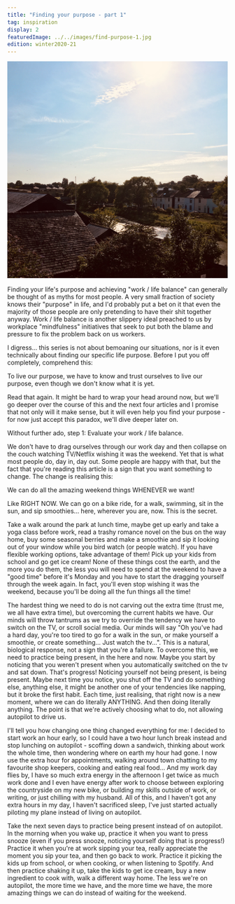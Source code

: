 ```yaml
---
title: "Finding your purpose - part 1"
tag: inspiration
display: 2
featuredImage: ../../images/find-purpose-1.jpg
edition: winter2020-21
---
```


![Faversham Creek](../../images/find-purpose-1.jpg)

Finding your life's purpose and achieving "work / life balance" can generally be thought of as myths for most people. A very small fraction of society knows their "purpose" in life, and I'd probably put a bet on it that even the majority of those people are only pretending to have their shit together anyway. Work / life balance is another slippery ideal preached to us by workplace "mindfulness" initiatives that seek to put both the blame and pressure to fix the problem back on us workers.

I digress... this series is not about bemoaning our situations, nor is it even technically about finding our specific life purpose. Before I put you off completely, comprehend this:

To live our purpose, we have to know and trust ourselves to live our purpose, even though we don't know what it is yet. 

Read that again. It might be hard to wrap your head around now, but we'll go deeper over the course of this and the next four articles and I promise that not only will it make sense, but it will even help you find your purpose - for now just accept this paradox, we'll dive deeper later on. 

Without further ado, step 1: Evaluate your work / life balance. 

We don't have to drag ourselves through our work day and then collapse on the couch watching TV/Netflix wishing it was the weekend. Yet that is what most people do, day in, day out. Some people are happy with that, but the fact that you're reading this article is a sign that you want something to change. The change is realising this:

We can do all the amazing weekend things WHENEVER we want!

Like RIGHT NOW. We can go on a bike ride, for a walk, swimming, sit in the sun, and sip smoothies... here, wherever you are, now. This is the secret. 

Take a walk around the park at lunch time, maybe get up early and take a yoga class before work, read a trashy romance novel on the bus on the way home, buy some seasonal berries and make a smoothie and sip it looking out of your window while you bird watch (or people watch). If you have flexible working options, take advantage of them! Pick up your kids from school and go get ice cream! None of these things cost the earth, and the more you do them, the less you will need to spend at the weekend to have a "good time" before it's Monday and you have to start the dragging yourself through the week again. In fact, you'll even stop wishing it was the weekend, because you'll be doing all the fun things all the time! 

The hardest thing we need to do is not carving out the extra time (trust me, we all have extra time), but overcoming the current habits we have. Our minds will throw tantrums as we try to override the tendency we have to switch on the TV, or scroll social media. Our minds will say "Oh you've had a hard day, you're too tired to go for a walk in the sun, or make yourself a smoothie, or create something... Just watch the tv...". This is a natural, biological response, not a sign that you're a failure. To overcome this, we need to practice being present, in the here and now. Maybe you start by noticing that you weren't present when you automatically switched on the tv and sat down. That's progress! Noticing yourself not being present, is being present. Maybe next time you notice, you shut off the TV and do something else, anything else, it might be another one of your tendencies like napping, but it broke the first habit. Each time, just realising, that right now is a new moment, where we can do literally ANYTHING. And then doing literally anything. The point is that we're actively choosing what to do, not allowing autopilot to drive us. 

I'll tell you how changing one thing changed everything for me: I decided to start work an hour early, so I could have a two hour lunch break instead and stop lunching on autopilot - scoffing down a sandwich, thinking about work the whole time, then wondering where on earth my hour had gone. I now use the extra hour for appointments, walking around town chatting to my favourite shop keepers, cooking and eating real food... And my work day flies by, I have so much extra energy in the afternoon I get twice as much work done and I even have energy after work to choose between exploring the countryside on my new bike, or building my skills outside of work, or writing, or just chilling with my husband. All of this, and I haven't got any extra hours in my day, I haven't sacrificed sleep, I've just started actually piloting my plane instead of living on autopilot. 

Take the next seven days to practice being present instead of on autopilot. In the morning when you wake up, practice it when you want to press snooze (even if you press snooze, noticing yourself doing that is progress!) Practice it when you're at work sipping your tea, really appreciate the moment you sip your tea, and then go back to work. Practice it picking the kids up from school, or when cooking, or when listening to Spotify. And then practice shaking it up, take the kids to get ice cream, buy a new ingredient to cook with, walk a different way home. The less we're on autopilot, the more time we have, and the more time we have, the more amazing things we can do instead of waiting for the weekend. 